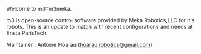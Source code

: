 Welcome to m3::m3meka.

m3 is open-source control software provided by Meka Robotics,LLC for it's robots.
This is an update to match with recent configurations and needs at Ensta ParisTech.

Maintainer : Antoine Hoarau (hoarau.robotics@gmail.com)